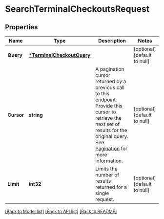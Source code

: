 # SearchTerminalCheckoutsRequest

## Properties

 Name       | Type                                                   | Description                                                                                                                                                                                                                                            | Notes                        
------------|--------------------------------------------------------|--------------------------------------------------------------------------------------------------------------------------------------------------------------------------------------------------------------------------------------------------------|------------------------------
 **Query**  | [***TerminalCheckoutQuery**](TerminalCheckoutQuery.md) |                                                                                                                                                                                                                                                        | [optional] [default to null] 
 **Cursor** | **string**                                             | A pagination cursor returned by a previous call to this endpoint. Provide this cursor to retrieve the next set of results for the original query. See [Pagination](https://developer.squareup.com/docs/basics/api101/pagination) for more information. | [optional] [default to null] 
 **Limit**  | **int32**                                              | Limits the number of results returned for a single request.                                                                                                                                                                                            | [optional] [default to null] 

[[Back to Model list]](../README.md#documentation-for-models) [[Back to API list]](../README.md#documentation-for-api-endpoints) [[Back to README]](../README.md)

